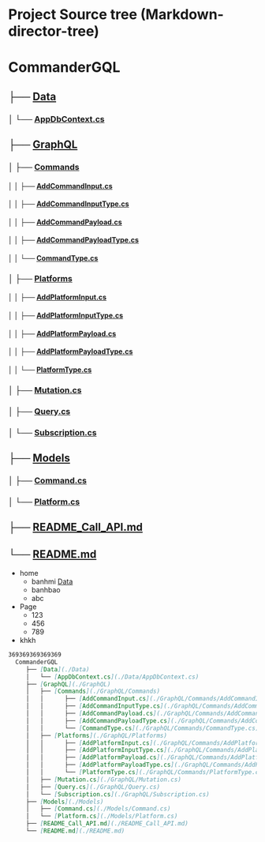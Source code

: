 # Project Source tree (Markdown-director-tree)


# CommanderGQL
##   ├── [Data](./Data) 
###  │   └── [AppDbContext.cs](./Data/AppDbContext.cs)
##   ├── [GraphQL](./GraphQL)
###  │   ├── [Commands](./GraphQL/Commands)
#### │   │      ├── [AddCommandInput.cs](./GraphQL/Commands/AddCommandInput.cs)
#### │   │      ├── [AddCommandInputType.cs](./GraphQL/Commands/AddCommandInputType.cs)
#### │   │      ├── [AddCommandPayload.cs](./GraphQL/Commands/AddCommandPayload.cs)
#### │   │      ├── [AddCommandPayloadType.cs](./GraphQL/Commands/AddCommandPayloadType.cs)
#### │   │      └── [CommandType.cs](./GraphQL/Commands/CommandType.cs)
###  │   ├── [Platforms](./GraphQL/Platforms)
#### │   │      ├── [AddPlatformInput.cs](./GraphQL/Commands/AddPlatformInput.cs)
#### │   │      ├── [AddPlatformInputType.cs](./GraphQL/Commands/AddPlatformInputType.cs)
#### │   │      ├── [AddPlatformPayload.cs](./GraphQL/Commands/AddPlatformPayload.cs)
#### │   │      ├── [AddPlatformPayloadType.cs](./GraphQL/Commands/AddPlatformPayloadType.cs)
#### │   │      └── [PlatformType.cs](./GraphQL/Commands/PlatformType.cs)
###  │   ├── [Mutation.cs](./GraphQL/Mutation.cs)
###  │   ├── [Query.cs](./GraphQL/Query.cs)
###  │   └── [Subscription.cs](./GraphQL/Subscription.cs)
##   ├── [Models](./Models)
###  │   ├── [Command.cs](./Models/Command.cs)
###  │   └── [Platform.cs](./Models/Platform.cs)
##   ├── [README_Call_API.md](./README_Call_API.md)
##   └── [README.md](./README.md)

- home
    - banhmi [Data](./Data) 
    - banhbao
    - abc
- Page
    - 123
    - 456
    - 789
- khkh



```md
369369369369369
  CommanderGQL
     ├── [Data](./Data) 
     │   └── [AppDbContext.cs](./Data/AppDbContext.cs)
     ├── [GraphQL](./GraphQL)
     │   ├── [Commands](./GraphQL/Commands)
     │   │      ├── [AddCommandInput.cs](./GraphQL/Commands/AddCommandInput.cs)
     │   │      ├── [AddCommandInputType.cs](./GraphQL/Commands/AddCommandInputType.cs)
     │   │      ├── [AddCommandPayload.cs](./GraphQL/Commands/AddCommandPayload.cs)
     │   │      ├── [AddCommandPayloadType.cs](./GraphQL/Commands/AddCommandPayloadType.cs)
     │   │      └── [CommandType.cs](./GraphQL/Commands/CommandType.cs)
     │   ├── [Platforms](./GraphQL/Platforms)
     │   │      ├── [AddPlatformInput.cs](./GraphQL/Commands/AddPlatformInput.cs)
     │   │      ├── [AddPlatformInputType.cs](./GraphQL/Commands/AddPlatformInputType.cs)
     │   │      ├── [AddPlatformPayload.cs](./GraphQL/Commands/AddPlatformPayload.cs)
     │   │      ├── [AddPlatformPayloadType.cs](./GraphQL/Commands/AddPlatformPayloadType.cs)
     │   │      └── [PlatformType.cs](./GraphQL/Commands/PlatformType.cs)
     │   ├── [Mutation.cs](./GraphQL/Mutation.cs)
     │   ├── [Query.cs](./GraphQL/Query.cs)
     │   └── [Subscription.cs](./GraphQL/Subscription.cs)
     ├── [Models](./Models)
     │   ├── [Command.cs](./Models/Command.cs)
     │   └── [Platform.cs](./Models/Platform.cs)
     ├── [README_Call_API.md](./README_Call_API.md)
     └── [README.md](./README.md)
```